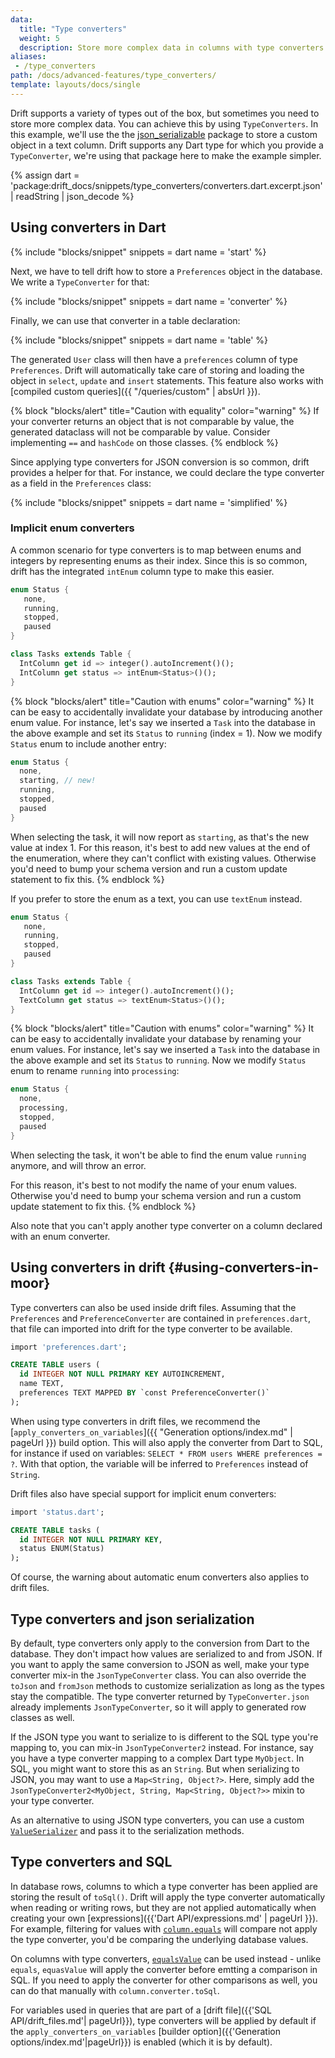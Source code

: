 ```yaml
---
data:
  title: "Type converters"
  weight: 5
  description: Store more complex data in columns with type converters
aliases:
 - /type_converters
path: /docs/advanced-features/type_converters/
template: layouts/docs/single
---
```


Drift supports a variety of types out of the box, but sometimes you need to store more complex data.
You can achieve this by using `TypeConverters`. In this example, we'll use the the
[json_serializable](https://pub.dev/packages/json_annotation) package to store a custom object in a
text column. Drift supports any Dart type for which you provide a `TypeConverter`, we're using that
package here to make the example simpler.

{% assign dart = 'package:drift_docs/snippets/type_converters/converters.dart.excerpt.json' | readString | json_decode %}

## Using converters in Dart

{% include "blocks/snippet" snippets = dart name = 'start' %}

Next, we have to tell drift how to store a `Preferences` object in the database. We write
a `TypeConverter` for that:

{% include "blocks/snippet" snippets = dart name = 'converter' %}

Finally, we can use that converter in a table declaration:

{% include "blocks/snippet" snippets = dart name = 'table' %}

The generated `User` class will then have a `preferences` column of type
`Preferences`. Drift will automatically take care of storing and loading
the object in `select`, `update` and `insert` statements. This feature
also works with [compiled custom queries]({{ "/queries/custom" | absUrl }}).

{% block "blocks/alert" title="Caution with equality" color="warning" %}
If your converter returns an object that is not comparable by value, the generated dataclass will not
be comparable by value. Consider implementing `==` and `hashCode` on those classes.
{% endblock %}

Since applying type converters for JSON conversion is so common, drift provides a helper
for that. For instance, we could declare the type converter as a field in the
`Preferences` class:

{% include "blocks/snippet" snippets = dart name = 'simplified' %}

### Implicit enum converters

A common scenario for type converters is to map between enums and integers by representing enums
as their index. Since this is so common, drift has the integrated `intEnum` column type to make this
easier.

```dart
enum Status {
   none,
   running,
   stopped,
   paused
}

class Tasks extends Table {
  IntColumn get id => integer().autoIncrement()();
  IntColumn get status => intEnum<Status>()();
}
```

{% block "blocks/alert" title="Caution with enums" color="warning" %}
It can be easy to accidentally invalidate your database by introducing another enum value.
For instance, let's say we inserted a `Task` into the database in the above example and set its
`Status` to `running` (index = 1).
Now we modify `Status` enum to include another entry:
```dart
enum Status {
  none,
  starting, // new!
  running,
  stopped,
  paused
}
```
When selecting the task, it will now report as `starting`, as that's the new value at index 1.
For this reason, it's best to add new values at the end of the enumeration, where they can't conflict
with existing values. Otherwise you'd need to bump your schema version and run a custom update statement
to fix this.
{% endblock %}

If you prefer to store the enum as a text, you can use `textEnum` instead.

```dart
enum Status {
   none,
   running,
   stopped,
   paused
}

class Tasks extends Table {
  IntColumn get id => integer().autoIncrement()();
  TextColumn get status => textEnum<Status>()();
}
```

{% block "blocks/alert" title="Caution with enums" color="warning" %}
It can be easy to accidentally invalidate your database by renaming your enum values.
For instance, let's say we inserted a `Task` into the database in the above example and set its
`Status` to `running`.
Now we modify `Status` enum to rename `running` into `processing`:
```dart
enum Status {
  none,
  processing,
  stopped,
  paused
}
```
When selecting the task, it won't be able to find the enum value `running` anymore, and will throw an error. 

For this reason, it's best to not modify the name of your enum values. Otherwise you'd need to bump your schema version and run a custom update statement to fix this.
{% endblock %}

Also note that you can't apply another type converter on a column declared with an enum converter.

## Using converters in drift {#using-converters-in-moor}

Type converters can also be used inside drift files.
Assuming that the `Preferences` and `PreferenceConverter` are contained in
`preferences.dart`, that file can imported into drift for the type converter to
be available.

```sql
import 'preferences.dart';

CREATE TABLE users (
  id INTEGER NOT NULL PRIMARY KEY AUTOINCREMENT,
  name TEXT,
  preferences TEXT MAPPED BY `const PreferenceConverter()`
);
```

When using type converters in drift files, we recommend the [`apply_converters_on_variables`]({{ "Generation options/index.md" | pageUrl }})
build option. This will also apply the converter from Dart to SQL, for instance if used on variables: `SELECT * FROM users WHERE preferences = ?`.
With that option, the variable will be inferred to `Preferences` instead of `String`.

Drift files also have special support for implicit enum converters:

```sql
import 'status.dart';

CREATE TABLE tasks (
  id INTEGER NOT NULL PRIMARY KEY,
  status ENUM(Status)
);
```

Of course, the warning about automatic enum converters also applies to drift files.

## Type converters and json serialization

By default, type converters only apply to the conversion from Dart to the database. They don't impact how
values are serialized to and from JSON.
If you want to apply the same conversion to JSON as well, make your type converter mix-in the
`JsonTypeConverter` class.
You can also override the `toJson` and `fromJson` methods to customize serialization as long as the types
stay the compatible.
The type converter returned by `TypeConverter.json` already implements `JsonTypeConverter`, so it will
apply to generated row classes as well.

If the JSON type you want to serialize to is different to the SQL type you're
mapping to, you can mix-in `JsonTypeConverter2` instead.
For instance, say you have a type converter mapping to a complex Dart type
`MyObject`. In SQL, you might want to store this as an `String`. But when
serializing to JSON, you may want to use a `Map<String, Object?>`. Here, simply
add the `JsonTypeConverter2<MyObject, String, Map<String, Object?>>` mixin to
your type converter.

As an alternative to using JSON type converters, you can use a custom [`ValueSerializer`](https://drift.simonbinder.eu/api/drift/valueserializer-class)
and pass it to the serialization methods.

## Type converters and SQL

In database rows, columns to which a type converter has been applied are storing the result of
`toSql()`. Drift will apply the type converter automatically when reading or writing rows, but they
are not applied automatically when creating your own [expressions]({{'Dart API/expressions.md' | pageUrl }}).
For example, filtering for values with [`column.equals`](https://drift.simonbinder.eu/api/drift/expression/equals)
will compare not apply  the type converter, you'd be comparing the underlying database values.

On columns with type converters, [`equalsValue`](https://drift.simonbinder.eu/api/drift/generatedcolumnwithtypeconverter/equalsvalue)
can be used instead - unlike `equals`, `equasValue` will apply the converter before emtting a comparison in SQL.
If you need to apply the converter for other comparisons as well, you can do that manually with `column.converter.toSql`.

For variables used in queries that are part of a [drift file]({{'SQL API/drift_files.md'| pageUrl}}), type converters will be
applied by default if the `apply_converters_on_variables` [builder option]({{'Generation options/index.md'|pageUrl}}) is enabled (which it is by default).